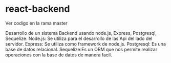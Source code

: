 # react-backend

Ver codigo en la rama master

Desarrollo de un sistema Backend usando node.js, Express, Postgresql, Sequelize.
Node.js: Se utiliza para el desarrollo de las Api del lado del servidor.
Express: Se utiliza como framework de node.js.
Postgresql: Es una base de datos relacional.
Sequelize:Es un ORM que nos permite realizar operaciones con la base de datos de manera facil.


